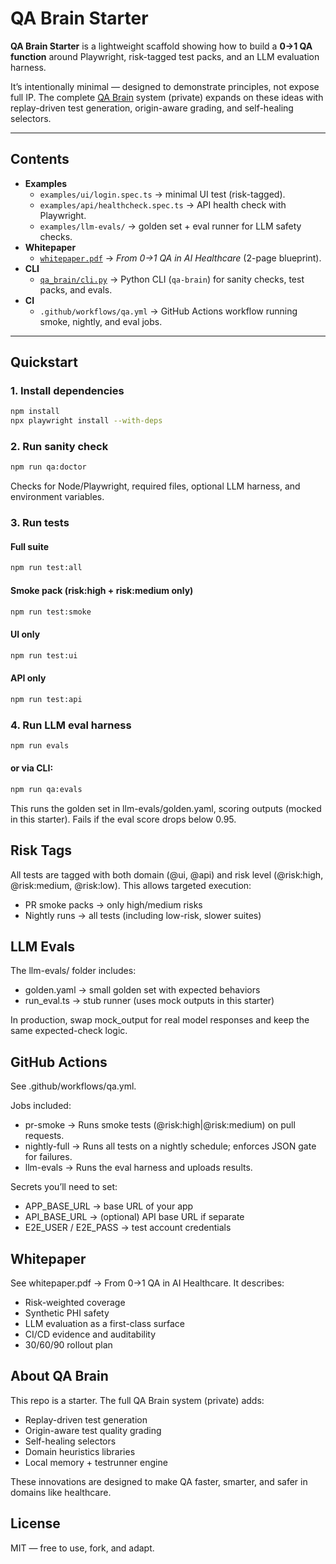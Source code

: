 # QA Brain Starter

**QA Brain Starter** is a lightweight scaffold showing how to build a **0→1 QA function** around Playwright, risk-tagged test packs, and an LLM evaluation harness.  

It’s intentionally minimal — designed to demonstrate principles, not expose full IP. The complete [QA Brain](https://github.com/neej1979/qa-brain) system (private) expands on these ideas with replay-driven test generation, origin-aware grading, and self-healing selectors.  

---

## Contents

- **Examples**
  - `examples/ui/login.spec.ts` → minimal UI test (risk-tagged).
  - `examples/api/healthcheck.spec.ts` → API health check with Playwright.
  - `examples/llm-evals/` → golden set + eval runner for LLM safety checks.
- **Whitepaper**  
  - [`whitepaper.pdf`](./whitepaper.pdf) → *From 0→1 QA in AI Healthcare* (2-page blueprint).
- **CLI**
  - [`qa_brain/cli.py`](./qa_brain/cli.py) → Python CLI (`qa-brain`) for sanity checks, test packs, and evals.
- **CI**
  - `.github/workflows/qa.yml` → GitHub Actions workflow running smoke, nightly, and eval jobs.

---

## Quickstart

### 1. Install dependencies
```bash
npm install
npx playwright install --with-deps
```

### 2. Run sanity check
```bash
npm run qa:doctor
```
Checks for Node/Playwright, required files, optional LLM harness, and environment variables.

### 3. Run tests
#### Full suite

```bash
npm run test:all
```
#### Smoke pack (risk:high + risk:medium only)

```bash
npm run test:smoke
```
#### UI only

```bash
npm run test:ui
```

#### API only

```bash
npm run test:api
```

### 4. Run LLM eval harness
``` bash
npm run evals
```
#### or via CLI:
```bash
npm run qa:evals
```

This runs the golden set in llm-evals/golden.yaml, scoring outputs (mocked in this starter).
Fails if the eval score drops below 0.95.

## Risk Tags
All tests are tagged with both domain (@ui, @api) and risk level (@risk:high, @risk:medium, @risk:low).
This allows targeted execution:

- PR smoke packs → only high/medium risks
- Nightly runs → all tests (including low-risk, slower suites)
  
## LLM Evals
The llm-evals/ folder includes:

- golden.yaml → small golden set with expected behaviors
- run_eval.ts → stub runner (uses mock outputs in this starter)

In production, swap mock_output for real model responses and keep the same expected-check logic.

## GitHub Actions
See .github/workflows/qa.yml.

Jobs included:

- pr-smoke → Runs smoke tests (@risk:high|@risk:medium) on pull requests.
- nightly-full → Runs all tests on a nightly schedule; enforces JSON gate for failures.
- llm-evals → Runs the eval harness and uploads results.

Secrets you’ll need to set:

- APP_BASE_URL → base URL of your app
- API_BASE_URL → (optional) API base URL if separate
- E2E_USER / E2E_PASS → test account credentials

## Whitepaper
See whitepaper.pdf → From 0→1 QA in AI Healthcare.
It describes:

- Risk-weighted coverage
- Synthetic PHI safety
- LLM evaluation as a first-class surface
- CI/CD evidence and auditability
- 30/60/90 rollout plan

## About QA Brain
This repo is a starter. The full QA Brain system (private) adds:

- Replay-driven test generation
- Origin-aware test quality grading
- Self-healing selectors
- Domain heuristics libraries
- Local memory + testrunner engine

These innovations are designed to make QA faster, smarter, and safer in domains like healthcare.

## License
MIT — free to use, fork, and adapt.

